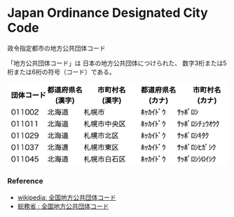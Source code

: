 Japan Ordinance Designated City Code
===============

政令指定都市の地方公共団体コード

「地方公共団体コード」は
日本の地方公共団体につけられた、
数字3桁または5桁または6桁の符号（コード）である。

![japan ordinance designated city code](https://github.com/ohwada/World_Countries/blob/main/japan_municipaliy/japan_ordinance_designated_city_code/screenshots/japan_ordinance_designated_city_code.png)

### Reference

- [wikipedia: 全国地方公共団体コード](https://ja.wikipedia.org/wiki/%E5%85%A8%E5%9B%BD%E5%9C%B0%E6%96%B9%E5%85%AC%E5%85%B1%E5%9B%A3%E4%BD%93%E3%82%B3%E3%83%BC%E3%83%89)
- [総務省 : 全国地方公共団体コード](https://www.soumu.go.jp/denshijiti/code.html)

